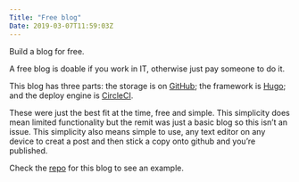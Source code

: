 ```yaml
---
Title: "Free blog"
Date: 2019-03-07T11:59:03Z
---
```


Build a blog for free.

A free blog is doable if you work in IT, otherwise just pay someone to do it. 

This blog has three parts: the storage is on [GitHub](https://github.com); the framework is [Hugo](https://gohugo.io); and the deploy engine is [CircleCI](https://circleci.com).

These were just the best fit at the time, free and simple. This simplicity does mean limited functionality but the remit was just a basic blog so this isn’t an issue. This simplicity also means simple to use, any text editor on any device to creat a post and then stick a copy onto github and you’re published. 

Check the [repo](https://github.com/dooougs/itsadougslife) for this blog to see an example. 


